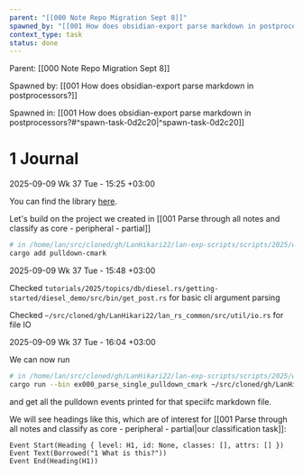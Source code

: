 ```yaml
---
parent: "[[000 Note Repo Migration Sept 8]]"
spawned_by: "[[001 How does obsidian-export parse markdown in postprocessors?]]"
context_type: task
status: done
---
```


Parent: [[000 Note Repo Migration Sept 8]]

Spawned by: [[001 How does obsidian-export parse markdown in postprocessors?]]

Spawned in: [[001 How does obsidian-export parse markdown in postprocessors?#^spawn-task-0d2c20|^spawn-task-0d2c20]]

# 1 Journal

2025-09-09 Wk 37 Tue - 15:25 +03:00

You can find the library [here](https://github.com/pulldown-cmark/pulldown-cmark/).

Let's build on the project we created in [[001 Parse through all notes and classify as core - peripheral - partial]]

```sh
# in /home/lan/src/cloned/gh/LanHikari22/lan-exp-scripts/scripts/2025/weekly/Wk37-000-obsidian-vault-migration-rs/migration_rs
cargo add pulldown-cmark
```

2025-09-09 Wk 37 Tue - 15:48 +03:00

Checked `tutorials/2025/topics/db/diesel.rs/getting-started/diesel_demo/src/bin/get_post.rs` for basic cli argument parsing

Checked `~/src/cloned/gh/LanHikari22/lan_rs_common/src/util/io.rs` for file IO

2025-09-09 Wk 37 Tue - 16:04 +03:00

We can now run

```sh
# in /home/lan/src/cloned/gh/LanHikari22/lan-exp-scripts/scripts/2025/weekly/Wk37-000-obsidian-vault-migration-rs/migration_rs
cargo run --bin ex000_parse_single_pulldown_cmark ~/src/cloned/gh/LanHikari22/lan-setup-notes/README.md
```

and get all the pulldown events printed for that speciifc markdown file.

We will see headings like this, which are of interest for [[001 Parse through all notes and classify as core - peripheral - partial|our classification task]]:

```
Event Start(Heading { level: H1, id: None, classes: [], attrs: [] })
Event Text(Borrowed("1 What is this?"))
Event End(Heading(H1))
```
